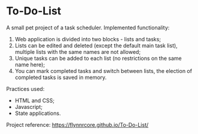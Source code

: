# To-Do-List
A small pet project of a task scheduler.
Implemented functionality:
1. Web application is divided into two blocks - lists and tasks;
2. Lists can be edited and deleted (except the default main task list), multiple lists with the same names are not allowed;
3. Unique tasks can be added to each list (no restrictions on the same name here);
4. You can mark completed tasks and switch between lists, the election of completed tasks is saved in memory.

Practices used:
- HTML and CSS;
- Javascript;
- State applications.

Project reference: https://flynnrcore.github.io/To-Do-List/
